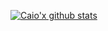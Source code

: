 [![Caio'x github stats](https://github-readme-stats.vercel.app/api?username=caioaugustoo&hide=contribs&theme=react&show_icons=true)](https://github.com/caioaugustoo)
